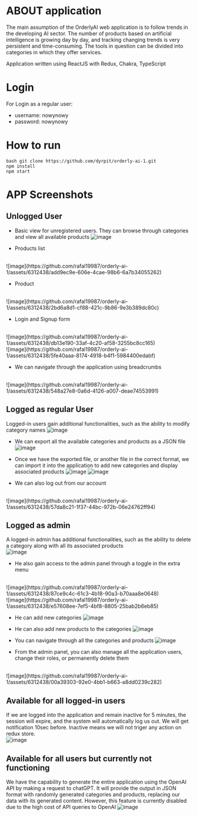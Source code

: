 # ABOUT application
The main assumption of the OrderlyAI web application is to follow trends in the developing AI sector. The number of products based on artificial intelligence is growing day by day, and tracking changing trends is very persistent and time-consuming. The tools in question can be divided into categories in which they offer services.

Application written using ReactJS with Redux, Chakra, TypeScript

# Login

For Login as a regular user:
- username: nowynowy
- password: nowynowy

# How to run

```
bash git clone https://github.com/dyrpit/orderly-ai-1.git
npm install
npm start
```

# APP Screenshots 

## Unlogged User
- Basic view for unregistered users. They can browse through categories and view all available products
![image](https://github.com/rafal19987/orderly-ai-1/assets/6312438/1829556a-4a75-488b-84f3-bdcbc1f9ce19)

- Products list
<br />
![image](https://github.com/rafal19987/orderly-ai-1/assets/6312438/add9ec9e-606e-4cae-98b6-6a7b34055262)

- Product
<br />
![image](https://github.com/rafal19987/orderly-ai-1/assets/6312438/2bd6a8d1-cf88-421c-9b86-9e3b389dc80c)

- Login and Signup form
<br />
![image](https://github.com/rafal19987/orderly-ai-1/assets/6312438/db13e190-33af-4c20-af58-3255bc8cc165)
<br/>
![image](https://github.com/rafal19987/orderly-ai-1/assets/6312438/5fe40aaa-8174-4918-b4f1-5984400edabf)

- We can navigate through the application using breadcrumbs
<br />
![image](https://github.com/rafal19987/orderly-ai-1/assets/6312438/548a27e8-0a6d-4126-a007-deae74553991)

## Logged as regular User
Logged-in users gain additional functionalities, such as the ability to modify category names
![image](https://github.com/rafal19987/orderly-ai-1/assets/6312438/d547e3fc-4eb1-49dc-8e7a-fc6e2e16509e)

- We can export all the available categories and products as a JSON file
![image](https://github.com/rafal19987/orderly-ai-1/assets/6312438/859fdb0a-b26e-4008-af39-cff7971a7d9b)

- Once we have the exported file, or another file in the correct format, we can import it into the application to add new categories and display associated products
![image](https://github.com/rafal19987/orderly-ai-1/assets/6312438/c5650ba3-e68d-42ba-bff0-526e6ccf5ae7)
![image](https://github.com/rafal19987/orderly-ai-1/assets/6312438/ee2945be-f321-4b73-9c92-1b81e4735d13)

- We can also log out from our account
<br/>
![image](https://github.com/rafal19987/orderly-ai-1/assets/6312438/57da8c21-1f37-44bc-972b-06e24762ff94)

## Logged as admin
A logged-in admin has additional functionalities, such as the ability to delete a category along with all its associated products
<br/>
![image](https://github.com/rafal19987/orderly-ai-1/assets/6312438/12edf8a0-1942-4b8f-b8e5-e3035bf1d9f0)

- He also gain access to the admin panel through a toggle in the extra menu
<br/>
![image](https://github.com/rafal19987/orderly-ai-1/assets/6312438/87ce9c4c-61c3-4b18-90a3-b70aaa8e0648)
<br/>
![image](https://github.com/rafal19987/orderly-ai-1/assets/6312438/e57608ee-7ef5-4bf8-8805-25bab2b6eb85)

- He can add new categories
![image](https://github.com/rafal19987/orderly-ai-1/assets/6312438/04bb2bb4-e392-40e1-9fda-ec286cee0fb3)

- He can also add new products to the categories
![image](https://github.com/rafal19987/orderly-ai-1/assets/6312438/acb2b310-5167-4e92-af77-3b593448bda9)

- You can navigate through all the categories and products
![image](https://github.com/rafal19987/orderly-ai-1/assets/6312438/f8ea291e-70fa-47c4-94b0-69bf08b5acf0)

- From the admin panel, you can also manage all the application users, change their roles, or permanently delete them
<br />
![image](https://github.com/rafal19987/orderly-ai-1/assets/6312438/00a39303-92e0-4bb1-b663-a8dd0239c282)

## Available for all logged-in users
If we are logged into the application and remain inactive for 5 minutes, the session will expire, and the system will automatically log us out. We will get notification 10sec before. Inactive means we will not triger any action on redux store.
<br/>
![image](https://github.com/rafal19987/orderly-ai-1/assets/6312438/d4bf6aa7-8121-407f-a67a-8b958fdf8c3c)

## Available for all users but currently not functioning
We have the capability to generate the entire application using the OpenAI API by making a request to chatGPT. It will provide the output in JSON format with randomly generated categories and products, replacing our data with its generated content. However, this feature is currently disabled due to the high cost of API queries to OpenAI
![image](https://github.com/rafal19987/orderly-ai-1/assets/6312438/d64e5e0b-39cc-48f8-a9ce-7edffd0cb531)

